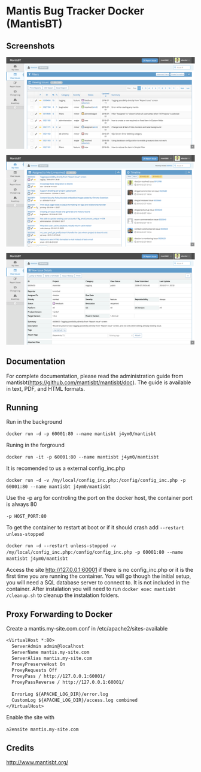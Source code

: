Mantis Bug Tracker Docker (MantisBT)
=============================

Screenshots
-----------

![Build Status](https://github.com/mantisbt/mantisbt/raw/master/doc/modern_view_issues.png)

![Build Status](https://github.com/mantisbt/mantisbt/raw/master/doc/modern_my_view.png)

![Build Status](https://github.com/mantisbt/mantisbt/raw/master/doc/modern_view_issue.png)

Documentation
-------------

For complete documentation, please read the administration guide from mantisbt(https://github.com/mantisbt/mantisbt/doc).  The guide is available in text, PDF, and HTML formats.



Running
-------

Run in the background 

`docker run -d -p 60001:80 --name mantisbt j4ym0/mantisbt`

Runing in the forground

`docker run -it -p 60001:80 --name mantisbt j4ym0/mantisbt`

It is recomended to us a external config_inc.php

`docker run -d -v /my/local/config_inc.php:/config/config_inc.php -p 60001:80 --name mantisbt j4ym0/mantisbt`

Use the -p arg for controling the port on the docker host, the container port is always 80 

`-p HOST_PORT:80`

To get the container to restart at boot or if it should crash add `--restart unless-stopped`

`docker run -d --restart unless-stopped -v /my/local/config_inc.php:/config/config_inc.php -p 60001:80 --name mantisbt j4ym0/mantisbt`

Access the site http://127.0.0.1:60001 if there is no config_inc.php or it is the first time you are running the container. You will go though the initial setup, you will need a SQL database server to connect to. It is not included in the container.
After instalation you will need to run `docker exec mantisbt /cleanup.sh` to cleanup the instalation folders.


Proxy Forwarding to Docker
--------------------------

Create a mantis.my-site.com.conf in /etc/apache2/sites-available

```
<VirtualHost *:80>
  ServerAdmin admin@localhost
  ServerName mantis.my-site.com
  ServerAlias mantis.my-site.com
  ProxyPreserveHost On
  ProxyRequests Off 
  ProxyPass / http://127.0.0.1:60001/
  ProxyPassReverse / http://127.0.0.1:60001/
  
  ErrorLog ${APACHE_LOG_DIR}/error.log
  CustomLog ${APACHE_LOG_DIR}/access.log combined
</VirtualHost>
```

Enable the site with 

`a2ensite mantis.my-site.com`



Credits
-------

http://www.mantisbt.org/
